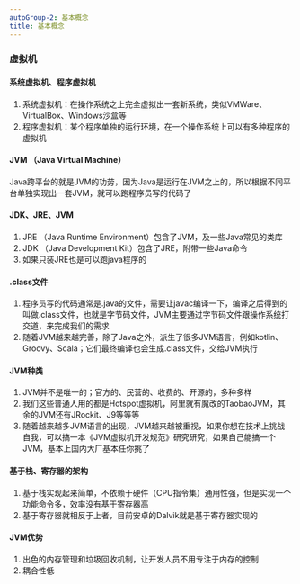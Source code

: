 ```yaml
---
autoGroup-2: 基本概念
title: 基本概念
---
```

### 虚拟机

#### 系统虚拟机、程序虚拟机
1. 系统虚拟机：在操作系统之上完全虚拟出一套新系统，类似VMWare、VirtualBox、Windows沙盒等
2. 程序虚拟机：某个程序单独的运行环境，在一个操作系统上可以有多种程序的虚拟机

#### JVM （Java Virtual Machine）
Java跨平台的就是JVM的功劳，因为Java是运行在JVM之上的，所以根据不同平台单独实现出一套JVM，就可以跑程序员写的代码了

#### JDK、JRE、JVM
1. JRE （Java Runtime Environment）包含了JVM，及一些Java常见的类库
2. JDK （Java Development Kit）包含了JRE，附带一些Java命令
3. 如果只装JRE也是可以跑java程序的

#### .class文件
1. 程序员写的代码通常是.java的文件，需要让javac编译一下，编译之后得到的叫做.class文件，也就是字节码文件，JVM主要通过字节码文件跟操作系统打交道，来完成我们的需求
2. 随着JVM越来越完善，除了Java之外，派生了很多JVM语言，例如kotlin、Groovy、Scala；它们最终编译也会生成.class文件，交给JVM执行

#### JVM种类
1. JVM并不是唯一的；官方的、民营的、收费的、开源的，多种多样
2. 我们这些普通人用的都是Hotspot虚拟机，阿里就有魔改的TaobaoJVM，其余的JVM还有JRockit、J9等等等
3. 随着越来越多JVM语言的出现，JVM越来越被重视，如果你想在技术上挑战自我，可以搞一本《JVM虚拟机开发规范》研究研究，如果自己能搞一个JVM，基本上国内大厂基本任你挑了

#### 基于栈、寄存器的架构
1. 基于栈实现起来简单，不依赖于硬件（CPU指令集）通用性强，但是实现一个功能命令多，效率没有基于寄存器高
2. 基于寄存器就相反于上者，目前安卓的Dalvik就是基于寄存器实现的
   
#### JVM优势
1. 出色的内存管理和垃圾回收机制，让开发人员不用专注于内存的控制
2. 耦合性低